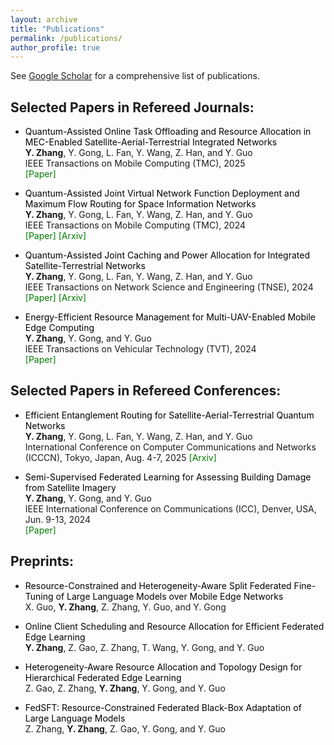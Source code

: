 ```yaml
---
layout: archive
title: "Publications"
permalink: /publications/
author_profile: true
---
```


See [Google Scholar](https://scholar.google.com/citations?hl=en&user=p6z9Id4AAAAJ) for a comprehensive list of publications.


Selected Papers in Refereed Journals:
------
- <span style="color: black;"> Quantum-Assisted Online Task Offloading and Resource Allocation in MEC-Enabled Satellite-Aerial-Terrestrial Integrated Networks </span>  
  __Y. Zhang__, Y. Gong, L. Fan, Y. Wang, Z. Han, and Y. Guo  
  IEEE Transactions on Mobile Computing (TMC), 2025  
  <a href="https://ieeexplore.ieee.org/document/10804104" style="color: #007b00; text-decoration: none;">[Paper]</a>
  
- <span style="color: black;"> Quantum-Assisted Joint Virtual Network Function Deployment and Maximum Flow Routing for Space Information Networks </span>  
  __Y. Zhang__, Y. Gong, L. Fan, Y. Wang, Z. Han, and Y. Guo  
  IEEE Transactions on Mobile Computing (TMC), 2024  
  <a href="https://ieeexplore.ieee.org/document/10691643" style="color: #007b00; text-decoration: none;">[Paper]</a>
  <a href="https://arxiv.org/abs/2409.13508" style="color: #007b00; text-decoration: none;">[Arxiv]</a>

- <span style="color: black;"> Quantum-Assisted Joint Caching and Power Allocation for Integrated Satellite-Terrestrial Networks </span>  
  __Y. Zhang__, Y. Gong, L. Fan, Y. Wang, Z. Han, and Y. Guo  
  IEEE Transactions on Network Science and Engineering (TNSE), 2024  
  <a href="https://ieeexplore.ieee.org/document/10614917" style="color: #007b00; text-decoration: none;">[Paper]</a>
  <a href="https://arxiv.org/abs/2312.14448" style="color: #007b00; text-decoration: none;">[Arxiv]</a>

- <span style="color: black;"> Energy-Efficient Resource Management for Multi-UAV-Enabled Mobile Edge Computing </span>  
  __Y. Zhang__, Y. Gong, and Y. Guo  
  IEEE Transactions on Vehicular Technology (TVT), 2024   
  <a href="https://ieeexplore.ieee.org/document/10477460" style="color: #007b00; text-decoration: none;">[Paper]</a>



Selected Papers in Refereed Conferences:
------
- <span style="color: black;"> Efficient Entanglement Routing for Satellite-Aerial-Terrestrial Quantum Networks </span>  
  __Y. Zhang__, Y. Gong, L. Fan, Y. Wang, Z. Han, and Y. Guo  
International Conference on Computer Communications and Networks (ICCCN), Tokyo, Japan, Aug. 4-7, 2025
<a href="https://arxiv.org/abs/2409.13517" style="color: #007b00; text-decoration: none;">[Arxiv]</a>

- <span style="color: black;"> Semi-Supervised Federated Learning for Assessing Building Damage from Satellite Imagery </span>  
  __Y. Zhang__, Y. Gong, and Y. Guo   
IEEE International Conference on Communications (ICC), Denver, USA, Jun. 9-13, 2024  
<a href="https://ieeexplore.ieee.org/document/10622484" style="color: #007b00; text-decoration: none;">[Paper]</a>



Preprints:
------
- <span style="color: black;"> Resource-Constrained and Heterogeneity-Aware Split Federated Fine-Tuning of Large Language Models over Mobile Edge Networks </span>  
  X. Guo, __Y. Zhang__, Z. Zhang, Y. Guo, and Y. Gong
  
- <span style="color: black;"> Online Client Scheduling and Resource Allocation for Efficient Federated Edge Learning </span>  
  __Y. Zhang__, Z. Gao, Z. Zhang, T. Wang, Y. Gong, and Y. Guo

- <span style="color: black;"> Heterogeneity-Aware Resource Allocation and Topology Design for Hierarchical Federated Edge Learning </span>  
  Z. Gao, Z. Zhang, __Y. Zhang__, Y. Gong, and Y. Guo  

- <span style="color: black;"> FedSFT: Resource-Constrained Federated Black-Box Adaptation of Large Language Models </span>  
  Z. Zhang, __Y. Zhang__, Z. Gao, Y. Gong, and Y. Guo  
